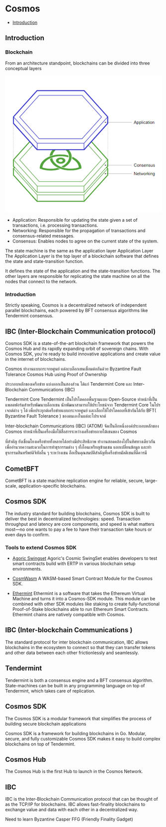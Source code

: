 # Cosmos
- [Introduction](#introduction)
## Introduction
### Blockchain

From an architecture standpoint, blockchains can be divided into three conceptual layers

![01-blockchain.svg](DOC/blockchain.PNG)

- Application: Responsible for updating the state given a set of transactions, i.e. processing transactions.
- Networking: Responsible for the propagation of transactions and consensus-related messages.
- Consensus: Enables nodes to agree on the current state of the system.

The state machine is the same as the application layer
Application Layer
The Application Layer is the top layer of a blockchain software that defines the state and state-transition function.

It defines the state of the application and the state-transition functions. The other layers are responsible for replicating the state machine on all the nodes that connect to the network.

### Introduction

Strictly speaking, Cosmos is a decentralized network of independent parallel blockchains,
each powered by BFT consensus algorithms like Tendermint consensus.

## IBC (Inter-Blockchain Communication protocol)

Cosmos SDK is a state-of-the-art blockchain framework that powers the Cosmos Hub 
and its rapidly expanding orbit of sovereign chains.
With Cosmos SDK, you're ready to build innovative applications and 
create value in the internet of blockchains.

Cosmos ทำงานแบบกระจายศูนย์ แต่ละบล็อกเชนเชื่อมต่อกันด้วย  Byzantine Fault Tolerance
Cosmos Hub using Proof of Ownership 

ประกอบหลักของเครือข่าย แบ่งออกเป็นสองส่วน ได้แก่ Tendermint Core และ Inter-Blockchain Communications (IBC)

Tendermint Core
Tendermint เป็นโปรโตคอลพื้นฐานแบบ Open-Source ทำหน้าที่เป็นแพลตฟอร์มสำหรับพัฒนาบล็อกเชน นักพัฒนาสามารถใช้ประโยชน์จาก Tendermint Core 
ในโปรเจกต์ต่าง ๆ ได้ เพื่อประยุกต์เครือข่ายแบบกระจายศูนย์ และเลือกใช้โปรโตคอลที่เข้ากันได้กับ BFT( Byzantine Fault Tolerance ) ของตนเองในแต่ละโปรเจกต์

Inter-blockchain Communications (IBC)
(ATOM) จัดเป็นอีกหนึ่งองค์ประกอบหลักของ Cosmos ทำหน้าที่เป็นเครื่องมือใช้สื่อสารระหว่างเครือข่ายภายใต้เชนของ Cosmos 

ที่สำคัญ ยังเชื่อมโยงเครือข่ายทั้งหลายได้อย่างมีประสิทธิภาพ ทำงานสอดคล้องไปในทิศทางเดียวกัน เพื่ออำนวยความสะดวกในการทำธุรกรรมต่าง ๆ ทั้งโอนเหรียญข้ามเชน แลกเปลี่ยนข้อมูล และทำธุรกรรมสินทรัพย์ดิจิทัลอื่น ๆ ระหว่างเชน ถือเป็นคุณสมบัติสำคัญที่เครือข่ายมัลติเชนที่ดีควรมี 

## CometBFT

CometBFT is a state machine replication engine for reliable, secure, large-scale, application-specific blockchains.

## Cosmos SDK

The industry standard for building blockchains, Cosmos SDK is built to deliver the best in decentralized technologies: speed. Transaction throughput and latency are core components, and speed is what matters most—no one wants to pay a fee to have their transaction take hours or even days to confirm.

### Tools to extend Cosmos SDK

- [Agoric Swingset](https://docs.agoric.com/)
Agoric's Cosmic SwingSet enables developers to test smart contracts build with ERTP in various blockchain setup environments.

- [CosmWasm](https://docs.cosmwasm.com/deprecated/)
A WASM-based Smart Contract Module for the Cosmos SDK.

- [Ethermint](https://docs.ethermint.zone/)
Ethermint is a software that takes the Ethereum Virtual Machine and turns it into a Cosmos-SDK module. 
This module can be combined with other SDK modules like staking to create fully-functional Proof-of-Stake 
blockchains able to run Ethereum Smart Contracts. Ethermint chains are natively compatible with Cosmos.

## IBC (Inter-blockchain Communications )

The standard protocol for inter blockchain communication, IBC allows blockchains in the ecosystem to connect so that they can transfer tokens and other data between each other frictionlessly and seamlessly.

## Tendermint

Tendermint is both a consensus engine and a BFT consensus algorithm. State-machines can be built in any programming language on top of Tendermint, which takes care of replication.

## Cosmos SDK

The Cosmos SDK is a modular framework that simplifies the process of building secure blockchain applications

Cosmos SDK is a framework for building blockchains in Go. Modular, secure, and fully customizable
Cosmos SDK makes it easy to build complex blockchains on top of Tendermint.

## Cosmos Hub

The Cosmos Hub is the first Hub to launch in the Cosmos Network.
	
## IBC

IBC is the Inter-Blockchain Communication protocol that can be thought of as the TCP/IP for blockchains. IBC allows fast-finality blockchains to exchange value and data with each other in a decentralized way.

Need to learn
	Byzantine
	Casper FFG (Friendly Finality Gadget)